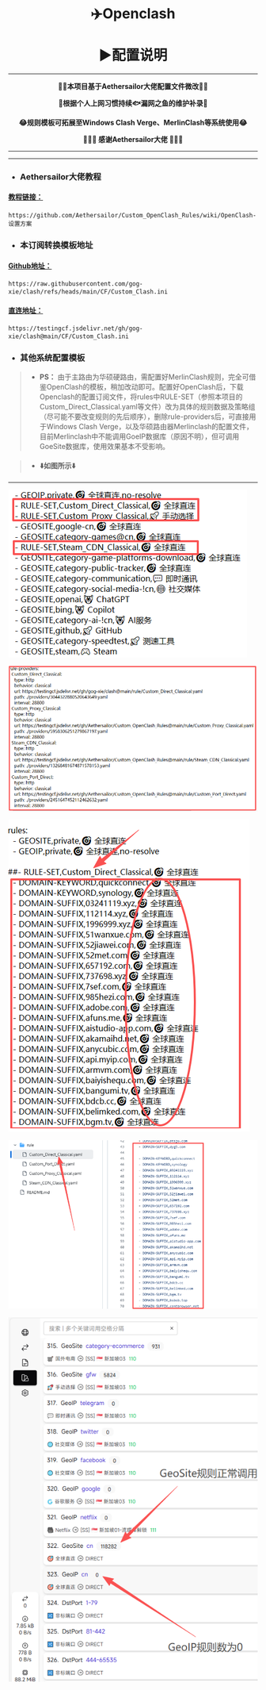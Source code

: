 <h1 align="center"> ✈️Openclash<br>⠀<br>▶️配置说明</h1>

---

<p align="center"><b>🚴‍♀️本项目基于Aethersailor大佬配置文件微改🚴‍♀️</b></p>
<p align="center"><b>🐜根据个人上网习惯持续🐟漏网之鱼的维护补录🐜</b></p>
<p align="center"><b>😂规则模板可拓展至Windows Clash Verge、MerlinClash等系统使用😂</b></p>
<p align="center"><b>🙏🙏🙏 感谢Aethersailor大佬 🙏🙏🙏</b></p>

---

***

- ### Aethersailor大佬教程
#### [教程链接：](https://github.com/Aethersailor/Custom_OpenClash_Rules/wiki/OpenClash-设置方案)
```
https://github.com/Aethersailor/Custom_OpenClash_Rules/wiki/OpenClash-设置方案
```

- ### 本订阅转换模板地址
#### [Github地址：](https://raw.githubusercontent.com/gog-xie/clash/refs/heads/main/CF/Custom_Clash.ini)

```
https://raw.githubusercontent.com/gog-xie/clash/refs/heads/main/CF/Custom_Clash.ini
```

#### [直连地址：](https://testingcf.jsdelivr.net/gh/gog-xie/clash@main/CF/Custom_Clash.ini)

```
https://testingcf.jsdelivr.net/gh/gog-xie/clash@main/CF/Custom_Clash.ini
```

-  ### 其他系统配置模板
> * **PS：** 由于主路由为华硕硬路由，需配置好MerlinClash规则，完全可借鉴OpenClash的模板，稍加改动即可。配置好OpenClash后，下载Openclash的配置订阅文件，将rules中RULE-SET（参照本项目的Custom_Direct_Classical.yaml等文件）改为具体的规则数据及策略组（尽可能不要改变规则的先后顺序），删除rule-providers后，可直接用于Windows Clash Verge，以及华硕路由器Merlinclash的配置文件，目前Merlinclash中不能调用GoeIP数据库（原因不明），但可调用GoeSite数据库，使用效果基本不受影响。

>- #### ⬇️如图所示⬇️
   
***

![](https://github.com/gog-xie/clash/blob/main/pic/clash/RULE-SET.png)

![](https://github.com/gog-xie/clash/blob/main/pic/clash/rule-providers.png)

![](https://github.com/gog-xie/clash/blob/main/pic/clash/change_rule.png)

![](https://github.com/gog-xie/clash/blob/main/pic/clash/%E6%9B%BF%E6%8D%A2%E8%A7%84%E5%88%99%E6%95%B0%E6%8D%AE.png)

![](https://github.com/gog-xie/clash/blob/main/pic/clash/merlinclash%E5%86%85%E7%BD%AE%E8%A7%84%E5%88%99%E8%B0%83%E7%94%A8.png)
